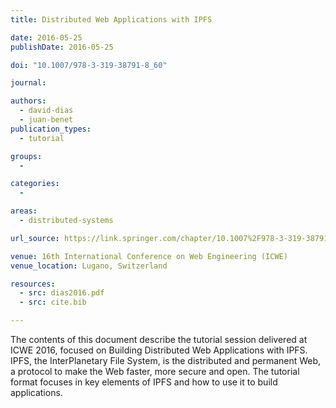 ```yaml
---
title: Distributed Web Applications with IPFS

date: 2016-05-25
publishDate: 2016-05-25

doi: "10.1007/978-3-319-38791-8_60"

journal:

authors:
  - david-dias
  - juan-benet
publication_types:
  - tutorial

groups:
  -

categories:
  -

areas:
  - distributed-systems

url_source: https://link.springer.com/chapter/10.1007%2F978-3-319-38791-8_60

venue: 16th International Conference on Web Engineering (ICWE)
venue_location: Lugano, Switzerland

resources:
  - src: dias2016.pdf
  - src: cite.bib

---
```

The contents of this document describe the tutorial session delivered at ICWE 2016, focused on Building Distributed Web Applications with IPFS. IPFS, the InterPlanetary File System, is the distributed and permanent Web, a protocol to make the Web faster, more secure and open. The tutorial format focuses in key elements of IPFS and how to use it to build applications.
